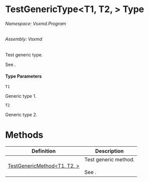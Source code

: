 <a name='T-Vsxmd-Program-TestGenericType`2'></a>
# TestGenericType<T1, T2, > Type

###### Namespace:  Vsxmd.Program

###### Assembly:  Vsxmd

Test generic type.

See [](#).

#### Type Parameters

`T1`  

Generic type 1.

`T2`  

Generic type 2.

# Methods

| Definition | Description |
|-|-|
| [TestGenericMethod<T1, T2, >](Methods/TestGenericMethod--2.md) | Test generic method.<br/><br/>See [](./Methods/TestGenericMethod--2.md). |
